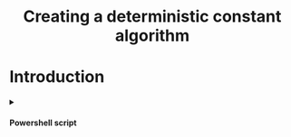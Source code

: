 <h1 align="center">Creating a deterministic constant algorithm</h1>

<h1>Introduction</h1>



<details> 
  <summary> <h4>Powershell script</h4> </summary>
  
```Powershell
write-host "Whatever number you give me, I will change it into the number 10 through the powers of mathematics!`n"

[Int]$original_number = read-host -prompt "Type a number, any number"
$final_number = $original_number

$final_number = $final_number + 5
$final_number *= 3
$final_number -= 15
$final_number /= $original_number
$final_number += 7
$number_is_10 = $final_number -eq 10

write-host "The number is equal to 10: $number_is_10."
write-host "The final number is $final_number."
``` 
</details>
